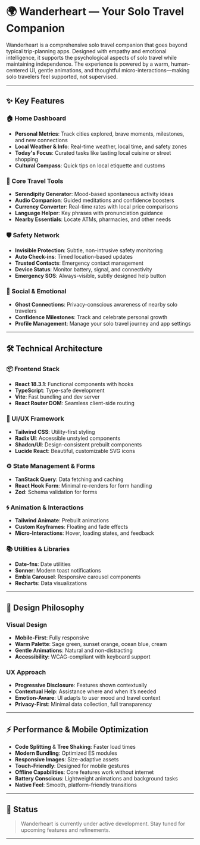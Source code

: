 # 🌍 Wanderheart — Your Solo Travel Companion

Wanderheart is a comprehensive solo travel companion that goes beyond typical trip-planning apps. Designed with empathy and emotional intelligence, it supports the psychological aspects of solo travel while maintaining independence. The experience is powered by a warm, human-centered UI, gentle animations, and thoughtful micro-interactions—making solo travelers feel supported, not supervised.

---

## ✨ Key Features

### 🏠 Home Dashboard
- **Personal Metrics**: Track cities explored, brave moments, milestones, and new connections
- **Local Weather & Info**: Real-time weather, local time, and safety zones
- **Today's Focus**: Curated tasks like tasting local cuisine or street shopping
- **Cultural Compass**: Quick tips on local etiquette and customs

### 🧳 Core Travel Tools
- **Serendipity Generator**: Mood-based spontaneous activity ideas
- **Audio Companion**: Guided meditations and confidence boosters
- **Currency Converter**: Real-time rates with local price comparisons
- **Language Helper**: Key phrases with pronunciation guidance
- **Nearby Essentials**: Locate ATMs, pharmacies, and other needs

### 🛡️ Safety Network
- **Invisible Protection**: Subtle, non-intrusive safety monitoring
- **Auto Check-ins**: Timed location-based updates
- **Trusted Contacts**: Emergency contact management
- **Device Status**: Monitor battery, signal, and connectivity
- **Emergency SOS**: Always-visible, subtly designed help button

### 💬 Social & Emotional
- **Ghost Connections**: Privacy-conscious awareness of nearby solo travelers
- **Confidence Milestones**: Track and celebrate personal growth
- **Profile Management**: Manage your solo travel journey and app settings

---

## 🛠️ Technical Architecture

### 📦 Frontend Stack
- **React 18.3.1**: Functional components with hooks
- **TypeScript**: Type-safe development
- **Vite**: Fast bundling and dev server
- **React Router DOM**: Seamless client-side routing

### 🎨 UI/UX Framework
- **Tailwind CSS**: Utility-first styling
- **Radix UI**: Accessible unstyled components
- **Shadcn/UI**: Design-consistent prebuilt components
- **Lucide React**: Beautiful, customizable SVG icons

### ⚙️ State Management & Forms
- **TanStack Query**: Data fetching and caching
- **React Hook Form**: Minimal re-renders for form handling
- **Zod**: Schema validation for forms

### 🌀 Animation & Interactions
- **Tailwind Animate**: Prebuilt animations
- **Custom Keyframes**: Floating and fade effects
- **Micro-Interactions**: Hover, loading states, and feedback

### 📚 Utilities & Libraries
- **Date-fns**: Date utilities
- **Sonner**: Modern toast notifications
- **Embla Carousel**: Responsive carousel components
- **Recharts**: Data visualizations

---

## 🎨 Design Philosophy

### Visual Design
- **Mobile-First**: Fully responsive
- **Warm Palette**: Sage green, sunset orange, ocean blue, cream
- **Gentle Animations**: Natural and non-distracting
- **Accessibility**: WCAG-compliant with keyboard support

### UX Approach
- **Progressive Disclosure**: Features shown contextually
- **Contextual Help**: Assistance where and when it’s needed
- **Emotion-Aware**: UI adapts to user mood and travel context
- **Privacy-First**: Minimal data collection, full transparency

---

## ⚡ Performance & Mobile Optimization

- **Code Splitting** & **Tree Shaking**: Faster load times
- **Modern Bundling**: Optimized ES modules
- **Responsive Images**: Size-adaptive assets
- **Touch-Friendly**: Designed for mobile gestures
- **Offline Capabilities**: Core features work without internet
- **Battery Conscious**: Lightweight animations and background tasks
- **Native Feel**: Smooth, platform-friendly transitions

---

## 📍 Status

> Wanderheart is currently under active development. Stay tuned for upcoming features and refinements.

---


